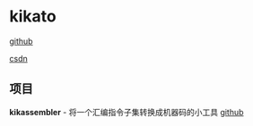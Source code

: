 # kikato
[github](https://github.com/kikato2022)

[csdn](https://blog.csdn.net/weixin_40064300)


## 项目
**kikassembler** - 将一个汇编指令子集转换成机器码的小工具 [github](https://github.com/kikato2022/kikassembler)
